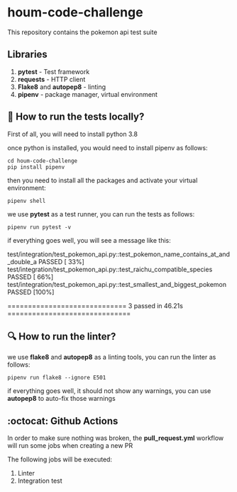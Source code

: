 # houm-code-challenge
This repository contains the pokemon api test suite

## Libraries
1. **pytest** - Test framework
2. **requests** - HTTP client
3. **Flake8** and **autopep8** - linting
4. **pipenv** - package manager, virtual environment

## :rocket: How to run the tests locally?
First of all, you will need to install python 3.8

once python is installed, you would need to install pipenv as follows:

```
cd houm-code-challenge
pip install pipenv
```

then you need to install all the packages and activate your virtual environment:

```
pipenv shell
```

we use **pytest** as a test runner, you can run the tests as follows:

```
pipenv run pytest -v
```

if everything goes well, you will see a message like this:

test/integration/test_pokemon_api.py::test_pokemon_name_contains_at_and_double_a PASSED [ 33%]
test/integration/test_pokemon_api.py::test_raichu_compatible_species PASSED [ 66%]
test/integration/test_pokemon_api.py::test_smallest_and_biggest_pokemon PASSED [100%]

============================= 3 passed in 46.21s ==============================

## :mag: How to run the linter?

we use **flake8** and **autopep8** as a linting tools, you can run the linter as follows:

```
pipenv run flake8 --ignore E501

```

if everything goes well, it should not show any warnings,
you can use **autopep8** to auto-fix those warnings

## :octocat: Github Actions

In order to make sure nothing was broken, the **pull_request.yml** workflow
will run some jobs when creating a new PR

The following jobs will be executed:

1. Linter
2. Integration test